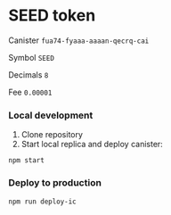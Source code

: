 # SEED token

Canister `fua74-fyaaa-aaaan-qecrq-cai`

Symbol `SEED`

Decimals `8`

Fee `0.00001`


### Local development
1. Clone repository
2. Start local replica and deploy canister:
```
npm start
```

### Deploy to production
```
npm run deploy-ic
```